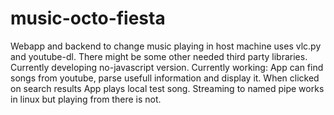# music-octo-fiesta
Webapp and backend to change music playing in host machine 
uses vlc.py and youtube-dl. There might be some other needed third party libraries.
Currently developing no-javascript version.
Currently working:
App can find songs from youtube, parse usefull information and display it.
When clicked on search results App plays local test song. 
Streaming to named pipe works in linux but playing from there is not.
